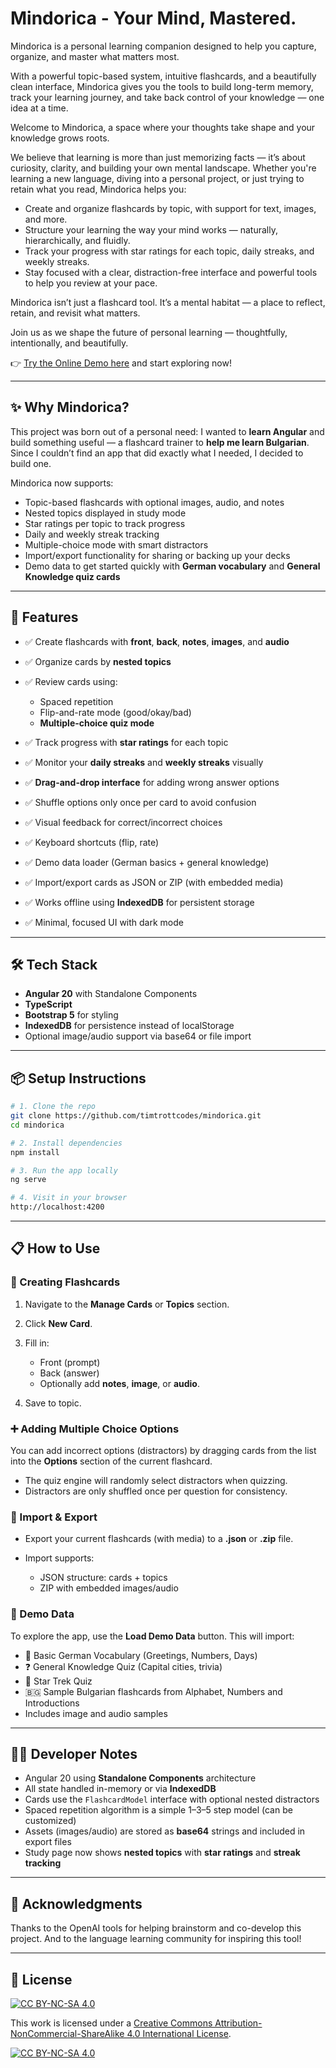 # Mindorica - Your Mind, Mastered.

Mindorica is a personal learning companion designed to help you capture, organize, and master what matters most.

With a powerful topic-based system, intuitive flashcards, and a beautifully clean interface, Mindorica gives you the tools to build long-term memory, track your learning journey, and take back control of your knowledge — one idea at a time.

Welcome to Mindorica, a space where your thoughts take shape and your knowledge grows roots.

We believe that learning is more than just memorizing facts — it’s about curiosity, clarity, and building your own mental landscape. Whether you're learning a new language, diving into a personal project, or just trying to retain what you read, Mindorica helps you:

* Create and organize flashcards by topic, with support for text, images, and more.
* Structure your learning the way your mind works — naturally, hierarchically, and fluidly.
* Track your progress with star ratings for each topic, daily streaks, and weekly streaks.
* Stay focused with a clear, distraction-free interface and powerful tools to help you review at your pace.

Mindorica isn’t just a flashcard tool. It’s a mental habitat — a place to reflect, retain, and revisit what matters.

Join us as we shape the future of personal learning — thoughtfully, intentionally, and beautifully.

👉 [Try the Online Demo here](https://timtrottcodes.github.io/mindorica/) and start exploring now!

---

## ✨ Why Mindorica?

This project was born out of a personal need: I wanted to **learn Angular** and build something useful — a flashcard trainer to **help me learn Bulgarian**. Since I couldn’t find an app that did exactly what I needed, I decided to build one.

Mindorica now supports:

* Topic-based flashcards with optional images, audio, and notes
* Nested topics displayed in study mode
* Star ratings per topic to track progress
* Daily and weekly streak tracking
* Multiple-choice mode with smart distractors
* Import/export functionality for sharing or backing up your decks
* Demo data to get started quickly with **German vocabulary** and **General Knowledge quiz cards**

---

## 🧠 Features

* ✅ Create flashcards with **front**, **back**, **notes**, **images**, and **audio**
* ✅ Organize cards by **nested topics**
* ✅ Review cards using:

  * Spaced repetition
  * Flip-and-rate mode (good/okay/bad)
  * **Multiple-choice quiz mode**
* ✅ Track progress with **star ratings** for each topic
* ✅ Monitor your **daily streaks** and **weekly streaks** visually
* ✅ **Drag-and-drop interface** for adding wrong answer options
* ✅ Shuffle options only once per card to avoid confusion
* ✅ Visual feedback for correct/incorrect choices
* ✅ Keyboard shortcuts (flip, rate)
* ✅ Demo data loader (German basics + general knowledge)
* ✅ Import/export cards as JSON or ZIP (with embedded media)
* ✅ Works offline using **IndexedDB** for persistent storage
* ✅ Minimal, focused UI with dark mode

---

## 🛠️ Tech Stack

* **Angular 20** with Standalone Components
* **TypeScript**
* **Bootstrap 5** for styling
* **IndexedDB** for persistence instead of localStorage
* Optional image/audio support via base64 or file import

---

## 📦 Setup Instructions

```bash
# 1. Clone the repo
git clone https://github.com/timtrottcodes/mindorica.git
cd mindorica

# 2. Install dependencies
npm install

# 3. Run the app locally
ng serve

# 4. Visit in your browser
http://localhost:4200
```

---

## 📋 How to Use

### 🧾 Creating Flashcards

1. Navigate to the **Manage Cards** or **Topics** section.
2. Click **New Card**.
3. Fill in:

   * Front (prompt)
   * Back (answer)
   * Optionally add **notes**, **image**, or **audio**.
4. Save to topic.

### ➕ Adding Multiple Choice Options

You can add incorrect options (distractors) by dragging cards from the list into the **Options** section of the current flashcard.

* The quiz engine will randomly select distractors when quizzing.
* Distractors are only shuffled once per question for consistency.

### 🔄 Import & Export

* Export your current flashcards (with media) to a **.json** or **.zip** file.
* Import supports:

  * JSON structure: cards + topics
  * ZIP with embedded images/audio

### 🧪 Demo Data

To explore the app, use the **Load Demo Data** button. This will import:

* 📘 Basic German Vocabulary (Greetings, Numbers, Days)
* ❓ General Knowledge Quiz (Capital cities, trivia)
* 🚀 Star Trek Quiz
* 🇧🇬 Sample Bulgarian flashcards from Alphabet, Numbers and Introductions
* Includes image and audio samples

---

## 🧑‍💻 Developer Notes

* Angular 20 using **Standalone Components** architecture
* All state handled in-memory or via **IndexedDB**
* Cards use the `FlashcardModel` interface with optional nested distractors
* Spaced repetition algorithm is a simple 1–3–5 step model (can be customized)
* Assets (images/audio) are stored as **base64** strings and included in export files
* Study page now shows **nested topics** with **star ratings** and **streak tracking**

---

## 🙌 Acknowledgments

Thanks to the OpenAI tools for helping brainstorm and co-develop this project. And to the language learning community for inspiring this tool!

---

## 📜 License

[![CC BY-NC-SA 4.0][cc-by-nc-sa-shield]][cc-by-nc-sa]

This work is licensed under a
[Creative Commons Attribution-NonCommercial-ShareAlike 4.0 International License][cc-by-nc-sa].

[![CC BY-NC-SA 4.0][cc-by-nc-sa-image]][cc-by-nc-sa]

[cc-by-nc-sa]: http://creativecommons.org/licenses/by-nc-sa/4.0/
[cc-by-nc-sa-image]: https://licensebuttons.net/l/by-nc-sa/4.0/88x31.png
[cc-by-nc-sa-shield]: https://img.shields.io/badge/License-CC%20BY--NC--SA%204.0-lightgrey.svg
